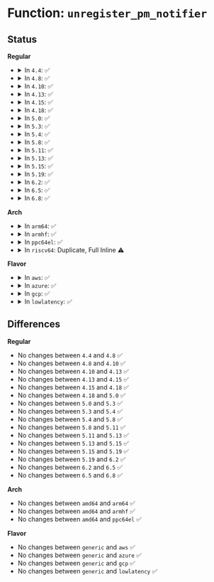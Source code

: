 # Function: <code>unregister_pm_notifier</code>

## Status
<b>Regular</b>
<ul>
<li>
<details>
<summary>In <code>4.4</code>: ✅</summary>

```c
int unregister_pm_notifier(struct notifier_block *nb);
```

**Collision:** Unique Global

**Inline:** No

**Transformation:** False

**Instances:**

```
In kernel/power/main.c (ffffffff810ccc50)
Location: kernel/power/main.c:35
Inline: False
Direct callers:
  - kernel/trace/ftrace.c:unregister_ftrace_graph
  - drivers/acpi/battery.c:acpi_battery_remove
  - drivers/base/firmware_class.c:firmware_class_exit
  - drivers/thermal/thermal_core.c:thermal_exit
  - drivers/mmc/core/host.c:mmc_remove_host
```
**Symbols:**

```
ffffffff810ccc50-ffffffff810ccc6a: unregister_pm_notifier (STB_GLOBAL)
```
</details>
</li>
<li>
<details>
<summary>In <code>4.8</code>: ✅</summary>

```c
int unregister_pm_notifier(struct notifier_block *nb);
```

**Collision:** Unique Global

**Inline:** No

**Transformation:** False

**Instances:**

```
In kernel/power/main.c (ffffffff810d16f0)
Location: kernel/power/main.c:35
Inline: False
Direct callers:
  - kernel/trace/ftrace.c:unregister_ftrace_graph
  - drivers/acpi/battery.c:acpi_battery_remove
  - drivers/base/firmware_class.c:firmware_class_exit
  - drivers/thermal/thermal_core.c:thermal_exit
  - drivers/mmc/core/core.c:mmc_unregister_pm_notifier
```
**Symbols:**

```
ffffffff810d16f0-ffffffff810d170a: unregister_pm_notifier (STB_GLOBAL)
```
</details>
</li>
<li>
<details>
<summary>In <code>4.10</code>: ✅</summary>

```c
int unregister_pm_notifier(struct notifier_block *nb);
```

**Collision:** Unique Global

**Inline:** No

**Transformation:** False

**Instances:**

```
In kernel/power/main.c (ffffffff810d8150)
Location: kernel/power/main.c:35
Inline: False
Direct callers:
  - kernel/trace/ftrace.c:unregister_ftrace_graph
  - drivers/acpi/battery.c:acpi_battery_remove
  - drivers/base/firmware_class.c:firmware_class_exit
  - drivers/thermal/thermal_core.c:thermal_exit
  - drivers/mmc/core/core.c:mmc_unregister_pm_notifier
```
**Symbols:**

```
ffffffff810d8150-ffffffff810d816a: unregister_pm_notifier (STB_GLOBAL)
```
</details>
</li>
<li>
<details>
<summary>In <code>4.13</code>: ✅</summary>

```c
int unregister_pm_notifier(struct notifier_block *nb);
```

**Collision:** Unique Global

**Inline:** No

**Transformation:** False

**Instances:**

```
In kernel/power/main.c (ffffffff810d7190)
Location: kernel/power/main.c:35
Inline: False
Direct callers:
  - kernel/trace/ftrace.c:unregister_ftrace_graph
  - drivers/acpi/battery.c:acpi_battery_remove
  - drivers/base/firmware_class.c:firmware_class_exit
  - drivers/thermal/thermal_core.c:thermal_exit
  - drivers/mmc/core/core.c:mmc_unregister_pm_notifier
```
**Symbols:**

```
ffffffff810d7190-ffffffff810d71aa: unregister_pm_notifier (STB_GLOBAL)
```
</details>
</li>
<li>
<details>
<summary>In <code>4.15</code>: ✅</summary>

```c
int unregister_pm_notifier(struct notifier_block *nb);
```

**Collision:** Unique Global

**Inline:** No

**Transformation:** False

**Instances:**

```
In kernel/power/main.c (ffffffff810df130)
Location: kernel/power/main.c:35
Inline: False
Direct callers:
  - kernel/trace/ftrace.c:unregister_ftrace_graph
  - drivers/acpi/battery.c:acpi_battery_remove
  - drivers/base/firmware_class.c:firmware_class_exit
  - drivers/thermal/thermal_core.c:thermal_exit
  - drivers/mmc/core/core.c:mmc_unregister_pm_notifier
```
**Symbols:**

```
ffffffff810df130-ffffffff810df14a: unregister_pm_notifier (STB_GLOBAL)
```
</details>
</li>
<li>
<details>
<summary>In <code>4.18</code>: ✅</summary>

```c
int unregister_pm_notifier(struct notifier_block *nb);
```

**Collision:** Unique Global

**Inline:** No

**Transformation:** False

**Instances:**

```
In kernel/power/main.c (ffffffff810e77d0)
Location: kernel/power/main.c:64
Inline: False
Direct callers:
  - kernel/trace/ftrace.c:unregister_ftrace_graph
  - drivers/acpi/battery.c:acpi_battery_remove
  - drivers/base/firmware_loader/main.c:firmware_class_exit
  - drivers/base/firmware_loader/main.c:firmware_class_init
  - drivers/thermal/thermal_core.c:thermal_exit
  - drivers/mmc/core/core.c:mmc_unregister_pm_notifier
```
**Symbols:**

```
ffffffff810e77d0-ffffffff810e77ea: unregister_pm_notifier (STB_GLOBAL)
```
</details>
</li>
<li>
<details>
<summary>In <code>5.0</code>: ✅</summary>

```c
int unregister_pm_notifier(struct notifier_block *nb);
```

**Collision:** Unique Global

**Inline:** No

**Transformation:** False

**Instances:**

```
In kernel/power/main.c (ffffffff810f2dd0)
Location: kernel/power/main.c:64
Inline: False
Direct callers:
  - kernel/trace/fgraph.c:unregister_ftrace_graph
  - drivers/acpi/battery.c:acpi_battery_remove
  - drivers/base/firmware_loader/main.c:firmware_class_exit
  - drivers/base/firmware_loader/main.c:firmware_class_init
  - drivers/thermal/thermal_core.c:thermal_exit
  - drivers/mmc/core/core.c:mmc_unregister_pm_notifier
```
**Symbols:**

```
ffffffff810f2dd0-ffffffff810f2dea: unregister_pm_notifier (STB_GLOBAL)
```
</details>
</li>
<li>
<details>
<summary>In <code>5.3</code>: ✅</summary>

```c
int unregister_pm_notifier(struct notifier_block *nb);
```

**Collision:** Unique Global

**Inline:** No

**Transformation:** False

**Instances:**

```
In kernel/power/main.c (ffffffff810fb2a0)
Location: kernel/power/main.c:76
Inline: False
Direct callers:
  - kernel/trace/fgraph.c:unregister_ftrace_graph
  - drivers/acpi/battery.c:acpi_battery_remove
  - drivers/base/firmware_loader/main.c:firmware_class_exit
  - drivers/base/firmware_loader/main.c:firmware_class_init
  - drivers/mfd/twl6030-irq.c:twl6030_exit_irq
  - drivers/mmc/core/core.c:mmc_unregister_pm_notifier
```
**Symbols:**

```
ffffffff810fb2a0-ffffffff810fb2ba: unregister_pm_notifier (STB_GLOBAL)
```
</details>
</li>
<li>
<details>
<summary>In <code>5.4</code>: ✅</summary>

```c
int unregister_pm_notifier(struct notifier_block *nb);
```

**Collision:** Unique Global

**Inline:** No

**Transformation:** False

**Instances:**

```
In kernel/power/main.c (ffffffff81107450)
Location: kernel/power/main.c:77
Inline: False
Direct callers:
  - kernel/trace/fgraph.c:unregister_ftrace_graph
  - drivers/acpi/battery.c:acpi_battery_remove
  - drivers/base/firmware_loader/main.c:firmware_class_exit
  - drivers/base/firmware_loader/main.c:firmware_class_init
  - drivers/mfd/twl6030-irq.c:twl6030_exit_irq
  - drivers/mmc/core/core.c:mmc_unregister_pm_notifier
```
**Symbols:**

```
ffffffff81107450-ffffffff8110746a: unregister_pm_notifier (STB_GLOBAL)
```
</details>
</li>
<li>
<details>
<summary>In <code>5.8</code>: ✅</summary>

```c
int unregister_pm_notifier(struct notifier_block *nb);
```

**Collision:** Unique Global

**Inline:** No

**Transformation:** False

**Instances:**

```
In kernel/power/main.c (ffffffff81111f50)
Location: kernel/power/main.c:77
Inline: False
Direct callers:
  - kernel/trace/fgraph.c:unregister_ftrace_graph
  - drivers/acpi/battery.c:acpi_battery_remove
  - drivers/base/firmware_loader/main.c:firmware_class_exit
  - drivers/base/firmware_loader/main.c:firmware_class_init
  - drivers/mmc/core/core.c:mmc_unregister_pm_notifier
```
**Symbols:**

```
ffffffff81111f50-ffffffff81111f6a: unregister_pm_notifier (STB_GLOBAL)
```
</details>
</li>
<li>
<details>
<summary>In <code>5.11</code>: ✅</summary>

```c
int unregister_pm_notifier(struct notifier_block *nb);
```

**Collision:** Unique Global

**Inline:** No

**Transformation:** False

**Instances:**

```
In kernel/power/main.c (ffffffff8110f020)
Location: kernel/power/main.c:77
Inline: False
Direct callers:
  - kernel/trace/fgraph.c:unregister_ftrace_graph
  - drivers/acpi/battery.c:acpi_battery_remove
  - drivers/base/firmware_loader/main.c:firmware_class_exit
  - drivers/base/firmware_loader/main.c:firmware_class_init
  - drivers/mmc/core/core.c:mmc_unregister_pm_notifier
```
**Symbols:**

```
ffffffff8110f020-ffffffff8110f03a: unregister_pm_notifier (STB_GLOBAL)
```
</details>
</li>
<li>
<details>
<summary>In <code>5.13</code>: ✅</summary>

```c
int unregister_pm_notifier(struct notifier_block *nb);
```

**Collision:** Unique Global

**Inline:** No

**Transformation:** False

**Instances:**

```
In kernel/power/main.c (ffffffff8110fac0)
Location: kernel/power/main.c:77
Inline: False
Direct callers:
  - kernel/trace/fgraph.c:unregister_ftrace_graph
  - drivers/acpi/battery.c:acpi_battery_remove
  - drivers/base/firmware_loader/main.c:firmware_class_exit
  - drivers/base/firmware_loader/main.c:firmware_class_init
```
**Symbols:**

```
ffffffff8110fac0-ffffffff8110fada: unregister_pm_notifier (STB_GLOBAL)
```
</details>
</li>
<li>
<details>
<summary>In <code>5.15</code>: ✅</summary>

```c
int unregister_pm_notifier(struct notifier_block *nb);
```

**Collision:** Unique Global

**Inline:** No

**Transformation:** False

**Instances:**

```
In kernel/power/main.c (ffffffff8112f410)
Location: kernel/power/main.c:77
Inline: False
Direct callers:
  - kernel/trace/fgraph.c:unregister_ftrace_graph
  - drivers/acpi/battery.c:acpi_battery_remove
  - drivers/base/firmware_loader/main.c:firmware_class_exit
  - drivers/base/firmware_loader/main.c:firmware_class_init
```
**Symbols:**

```
ffffffff8112f410-ffffffff8112f42a: unregister_pm_notifier (STB_GLOBAL)
```
</details>
</li>
<li>
<details>
<summary>In <code>5.19</code>: ✅</summary>

```c
int unregister_pm_notifier(struct notifier_block *nb);
```

**Collision:** Unique Global

**Inline:** No

**Transformation:** False

**Instances:**

```
In kernel/power/main.c (ffffffff81150a80)
Location: kernel/power/main.c:77
Inline: False
Direct callers:
  - kernel/trace/fgraph.c:unregister_ftrace_graph
  - drivers/acpi/battery.c:acpi_battery_remove
  - drivers/base/firmware_loader/main.c:firmware_class_exit
  - drivers/base/firmware_loader/main.c:firmware_class_init
```
**Symbols:**

```
ffffffff81150a80-ffffffff81150aa2: unregister_pm_notifier (STB_GLOBAL)
```
</details>
</li>
<li>
<details>
<summary>In <code>6.2</code>: ✅</summary>

```c
int unregister_pm_notifier(struct notifier_block *nb);
```

**Collision:** Unique Global

**Inline:** No

**Transformation:** False

**Instances:**

```
In kernel/power/main.c (ffffffff8117f4d0)
Location: kernel/power/main.c:80
Inline: False
Direct callers:
  - kernel/trace/fgraph.c:unregister_ftrace_graph
  - drivers/base/firmware_loader/main.c:firmware_class_exit
  - drivers/base/firmware_loader/main.c:firmware_class_init
```
**Symbols:**

```
ffffffff8117f4d0-ffffffff8117f4f2: unregister_pm_notifier (STB_GLOBAL)
```
</details>
</li>
<li>
<details>
<summary>In <code>6.5</code>: ✅</summary>

```c
int unregister_pm_notifier(struct notifier_block *nb);
```

**Collision:** Unique Global

**Inline:** No

**Transformation:** False

**Instances:**

```
In kernel/power/main.c (ffffffff811901e0)
Location: kernel/power/main.c:108
Inline: False
Direct callers:
  - kernel/trace/fgraph.c:unregister_ftrace_graph
  - drivers/base/firmware_loader/main.c:firmware_class_exit
  - drivers/base/firmware_loader/main.c:firmware_class_init
```
**Symbols:**

```
ffffffff811901e0-ffffffff81190202: unregister_pm_notifier (STB_GLOBAL)
```
</details>
</li>
<li>
<details>
<summary>In <code>6.8</code>: ✅</summary>

```c
int unregister_pm_notifier(struct notifier_block *nb);
```

**Collision:** Unique Global

**Inline:** No

**Transformation:** False

**Instances:**

```
In kernel/power/main.c (ffffffff8119eba0)
Location: kernel/power/main.c:92
Inline: False
Direct callers:
  - kernel/trace/fgraph.c:unregister_ftrace_graph
  - drivers/acpi/battery.c:acpi_battery_remove
  - drivers/acpi/battery.c:acpi_battery_add
  - drivers/base/firmware_loader/main.c:firmware_class_exit
  - drivers/base/firmware_loader/main.c:firmware_class_init
```
**Symbols:**

```
ffffffff8119eba0-ffffffff8119ebc2: unregister_pm_notifier (STB_GLOBAL)
```
</details>
</li>
</ul>
<b>Arch</b>
<ul>
<li>
<details>
<summary>In <code>arm64</code>: ✅</summary>

```c
int unregister_pm_notifier(struct notifier_block *nb);
```

**Collision:** Unique Global

**Inline:** No

**Transformation:** False

**Instances:**

```
In kernel/power/main.c (ffff80001016e3d0)
Location: kernel/power/main.c:77
Inline: False
Direct callers:
  - kernel/trace/fgraph.c:unregister_ftrace_graph
  - drivers/acpi/battery.c:acpi_battery_remove
  - drivers/base/firmware_loader/main.c:firmware_class_exit
  - drivers/base/firmware_loader/main.c:firmware_class_init
  - drivers/mfd/twl6030-irq.c:twl6030_exit_irq
  - drivers/mmc/core/core.c:mmc_unregister_pm_notifier
```
**Symbols:**

```
ffff80001016e3d0-ffff80001016e404: unregister_pm_notifier (STB_GLOBAL)
```
</details>
</li>
<li>
<details>
<summary>In <code>armhf</code>: ✅</summary>

```c
int unregister_pm_notifier(struct notifier_block *nb);
```

**Collision:** Unique Global

**Inline:** No

**Transformation:** False

**Instances:**

```
In kernel/power/main.c (c03b91b0)
Location: kernel/power/main.c:77
Inline: False
Direct callers:
  - kernel/trace/fgraph.c:unregister_ftrace_graph
  - drivers/base/firmware_loader/main.c:firmware_class_exit
  - drivers/base/firmware_loader/main.c:firmware_class_init
  - drivers/mfd/twl6030-irq.c:twl6030_exit_irq
  - drivers/mmc/core/core.c:mmc_unregister_pm_notifier
```
**Symbols:**

```
c03b91b0-c03b91d8: unregister_pm_notifier (STB_GLOBAL)
```
</details>
</li>
<li>
<details>
<summary>In <code>ppc64el</code>: ✅</summary>

```c
int unregister_pm_notifier(struct notifier_block *nb);
```

**Collision:** Unique Global

**Inline:** No

**Transformation:** False

**Instances:**

```
In kernel/power/main.c (c0000000001c5d30)
Location: kernel/power/main.c:77
Inline: False
Direct callers:
  - kernel/trace/fgraph.c:unregister_ftrace_graph
  - drivers/base/firmware_loader/main.c:firmware_class_exit
  - drivers/base/firmware_loader/main.c:firmware_class_init
  - drivers/mfd/twl6030-irq.c:twl6030_exit_irq
  - drivers/mmc/core/core.c:mmc_unregister_pm_notifier
```
**Symbols:**

```
c0000000001c5d30-c0000000001c5d70: unregister_pm_notifier (STB_GLOBAL)
```
</details>
</li>
<li>
<details>
<summary>In <code>riscv64</code>: Duplicate, Full Inline ⚠️</summary>

**Collision:** Static Duplication

**Inline:** Full

**Transformation:** False

**Instances:**

```
In kernel/trace/fgraph.c (0)
Location: include/linux/suspend.h:517
Inline: True
```
```
In drivers/mfd/twl6030-irq.c (0)
Location: include/linux/suspend.h:517
Inline: True
```
</details>
</li>
</ul>
<b>Flavor</b>
<ul>
<li>
<details>
<summary>In <code>aws</code>: ✅</summary>

```c
int unregister_pm_notifier(struct notifier_block *nb);
```

**Collision:** Unique Global

**Inline:** No

**Transformation:** False

**Instances:**

```
In kernel/power/main.c (ffffffff81100760)
Location: kernel/power/main.c:77
Inline: False
Direct callers:
  - kernel/trace/fgraph.c:unregister_ftrace_graph
  - drivers/base/firmware_loader/main.c:firmware_class_exit
  - drivers/base/firmware_loader/main.c:firmware_class_init
  - drivers/mmc/core/core.c:mmc_unregister_pm_notifier
```
**Symbols:**

```
ffffffff81100760-ffffffff8110077a: unregister_pm_notifier (STB_GLOBAL)
```
</details>
</li>
<li>
<details>
<summary>In <code>azure</code>: ✅</summary>

```c
int unregister_pm_notifier(struct notifier_block *nb);
```

**Collision:** Unique Global

**Inline:** No

**Transformation:** False

**Instances:**

```
In kernel/power/main.c (ffffffff810f0950)
Location: kernel/power/main.c:77
Inline: False
Direct callers:
  - kernel/trace/fgraph.c:unregister_ftrace_graph
  - drivers/base/firmware_loader/main.c:firmware_class_exit
  - drivers/base/firmware_loader/main.c:firmware_class_init
```
**Symbols:**

```
ffffffff810f0950-ffffffff810f096a: unregister_pm_notifier (STB_GLOBAL)
```
</details>
</li>
<li>
<details>
<summary>In <code>gcp</code>: ✅</summary>

```c
int unregister_pm_notifier(struct notifier_block *nb);
```

**Collision:** Unique Global

**Inline:** No

**Transformation:** False

**Instances:**

```
In kernel/power/main.c (ffffffff810fd920)
Location: kernel/power/main.c:77
Inline: False
Direct callers:
  - kernel/trace/fgraph.c:unregister_ftrace_graph
  - drivers/acpi/battery.c:acpi_battery_remove
  - drivers/base/firmware_loader/main.c:firmware_class_exit
  - drivers/base/firmware_loader/main.c:firmware_class_init
  - drivers/mfd/twl6030-irq.c:twl6030_exit_irq
  - drivers/mmc/core/core.c:mmc_unregister_pm_notifier
```
**Symbols:**

```
ffffffff810fd920-ffffffff810fd93a: unregister_pm_notifier (STB_GLOBAL)
```
</details>
</li>
<li>
<details>
<summary>In <code>lowlatency</code>: ✅</summary>

```c
int unregister_pm_notifier(struct notifier_block *nb);
```

**Collision:** Unique Global

**Inline:** No

**Transformation:** False

**Instances:**

```
In kernel/power/main.c (ffffffff81108be0)
Location: kernel/power/main.c:77
Inline: False
Direct callers:
  - kernel/trace/fgraph.c:unregister_ftrace_graph
  - drivers/acpi/battery.c:acpi_battery_remove
  - drivers/base/firmware_loader/main.c:firmware_class_exit
  - drivers/base/firmware_loader/main.c:firmware_class_init
  - drivers/mfd/twl6030-irq.c:twl6030_exit_irq
  - drivers/mmc/core/core.c:mmc_unregister_pm_notifier
```
**Symbols:**

```
ffffffff81108be0-ffffffff81108bfa: unregister_pm_notifier (STB_GLOBAL)
```
</details>
</li>
</ul>

## Differences
<b>Regular</b>
<ul>
<li>
No changes between <code>4.4</code> and <code>4.8</code> ✅
</li>
<li>
No changes between <code>4.8</code> and <code>4.10</code> ✅
</li>
<li>
No changes between <code>4.10</code> and <code>4.13</code> ✅
</li>
<li>
No changes between <code>4.13</code> and <code>4.15</code> ✅
</li>
<li>
No changes between <code>4.15</code> and <code>4.18</code> ✅
</li>
<li>
No changes between <code>4.18</code> and <code>5.0</code> ✅
</li>
<li>
No changes between <code>5.0</code> and <code>5.3</code> ✅
</li>
<li>
No changes between <code>5.3</code> and <code>5.4</code> ✅
</li>
<li>
No changes between <code>5.4</code> and <code>5.8</code> ✅
</li>
<li>
No changes between <code>5.8</code> and <code>5.11</code> ✅
</li>
<li>
No changes between <code>5.11</code> and <code>5.13</code> ✅
</li>
<li>
No changes between <code>5.13</code> and <code>5.15</code> ✅
</li>
<li>
No changes between <code>5.15</code> and <code>5.19</code> ✅
</li>
<li>
No changes between <code>5.19</code> and <code>6.2</code> ✅
</li>
<li>
No changes between <code>6.2</code> and <code>6.5</code> ✅
</li>
<li>
No changes between <code>6.5</code> and <code>6.8</code> ✅
</li>
</ul>
<b>Arch</b>
<ul>
<li>
No changes between <code>amd64</code> and <code>arm64</code> ✅
</li>
<li>
No changes between <code>amd64</code> and <code>armhf</code> ✅
</li>
<li>
No changes between <code>amd64</code> and <code>ppc64el</code> ✅
</li>
</ul>
<b>Flavor</b>
<ul>
<li>
No changes between <code>generic</code> and <code>aws</code> ✅
</li>
<li>
No changes between <code>generic</code> and <code>azure</code> ✅
</li>
<li>
No changes between <code>generic</code> and <code>gcp</code> ✅
</li>
<li>
No changes between <code>generic</code> and <code>lowlatency</code> ✅
</li>
</ul>
